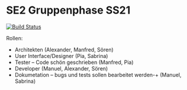 # SE2 Gruppenphase SS21
[![Build Status](https://travis-ci.com/AlGrade/SE2_Gruppenphase_SS21.svg?branch=master)](https://travis-ci.com/AlGrade/SE2_Gruppenphase_SS21)

Rollen: 

- Architekten (Alexander, Manfred, Sören)
- User Interface/Designer (Pia, Sabrina)
- Tester – Code schön geschrieben (Manfred, Pia)
- Developer (Manuel, Alexander, Sören)
- Dokumetation – bugs und tests sollen bearbeitet werden-+ (Manuel, Sabrina) 
